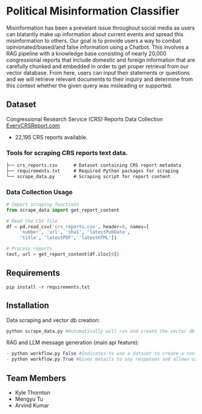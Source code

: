 # Political Misinformation Classifier
Misinformation has been a prevelant issue throughout social media as users can blatantly make up information about current events and spread this misinformation to others.
Our goal is to provide users a way to combat opinionated/biased/and false information using a Chatbot. This involves a RAG pipeline with a knowledge base consisting of nearly 20,000
congressional reports that include domestic and foreign information that are carefully chunked and embedded in order to get proper retrieval from our vector database. From here, users can input their statements or questions and we will retrieve relevant documents to their inquiry and determine from this context whether the given query was misleading or supported.

## Dataset
Congressional Research Service (CRS) Reports Data Collection [EveryCRSReport.com](https://www.everycrsreport.com/)
- 22,195 CRS reports available.
  
### Tools for scraping CRS reports text data.
```markdown
├── crs_reports.csv      # Dataset containing CRS report metadata
├── requirements.txt     # Required Python packages for scraping
└── scrape_data.py       # Scraping script for report content
```

### Data Collection Usage

```python
# Import scraping functions
from scrape_data import get_report_content

# Read the CSV file
df = pd.read_csv('crs_reports.csv', header=0, names=[
     'number', 'url', 'sha1', 'latestPubDate',
     'title', 'latestPDF', 'latestHTML'])

# Process reports
text, url = get_report_content(df.iloc[0])
```

## Requirements
```
pip install -r requirements.txt
```

## Installation

Data scraping and vector db creation: 
```python
python scrape_data.py #Automatically will run and create the vector db locally
```
RAG and LLM message generation (main api feature):
```python
- python workflow.py False #Indicates to use a dataset to create a confusion matrix and determine overall accuracy from simple True or False outputs from the LLM
- python workflow.py True #Gives details to any responses and allows user inqueries into the LLM for misinformation classification
```
## Team Members
- Kyle Thornton
- Mengyu Tu
- Arvind Kumar
